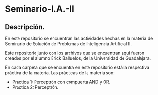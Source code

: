 # Seminario-I.A.-II

## Descripción.

En este repositorio se encuentran las actividades hechas en la materia de Seminario de Solución de Problemas de Inteligencia Artificial II.

Este repositorio junto con los archivos que se encuentran aquí fueron creados por el alumno Erick Bañuelos, de la Universidad de Guadalajara.

En cada carpeta que se encuentra en este repositorio está la respectiva práctica de la materia.
Las prácticas de la materia son:

 - Práctica 1: Perceptrón con compuerta AND y OR.
 - Práctica 2: Perceptrón.
